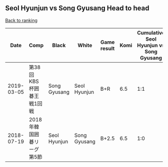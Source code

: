 ## Seol Hyunjun vs Song Gyusang Head to head

[Back to ranking](../../index.md)




| **Date** | **Comp** | **Black** | **White** | **Game result** | **Komi** | **Cumulative Seol Hyunjun vs Song Gyusang** | **Seol Hyunjun streak** | **Song Gyusang streak** | 
| --- | --- | --- | --- | --- | --- | --- | --- | --- |
| 2019-03-05 | 第38回KBS杯囲碁王戦1回戦 | Song Gyusang | Seol Hyunjun | B+R | 6.5 | 1:1 | 0 | 1 | 
| 2018-07-19 | 2018年韓国囲碁リーグ第5節 | Seol Hyunjun | Song Gyusang | B+2.5 | 6.5 | 1:0 | 1 | 0 |




